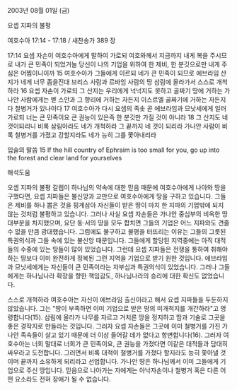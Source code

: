 2003년 08월 01일 (금)

요셉 지파의 불평



여호수아 17:14 - 17:18 / 새찬송가 389 장


17:14 요셉 자손이 여호수아에게 말하여 가로되 여호와께서 지금까지 내게 복을 주시므로 내가 큰 민족이 되었거늘 당신이 나의 기업을 위하여 한 제비, 한 분깃으로만 내게 주심은 어찜이니이까
15 여호수아가 그들에게 이르되 네가 큰 민족이 되므로 에브라임 산지가 네게 너무 좁을진대 브리스 사람과 르바임 사람의 땅 삼림에 올라가서 스스로 개척하라
16 요셉 자손이 가로되 그 산지는 우리에게 넉넉지도 못하고 골짜기 땅에 거하는 가나안 사람에게는 벧 스안과 그 향리에 거하는 자든지 이스르엘 골짜기에 거하는 자든지 다 철병거가 있나이다
17 여호수아가 다시 요셉의 족솟 곧 에브라임과 므낫세에게 일러 가로되 너는 큰 민족이요 큰 권능이 있은즉 한 분깃만 가질 것이 아니라
18 그 산지도 네 것이되리니 비록 삼림아라도 네가 개척하라 그 끝까지 네 것이 되리라 가나안 사람이 비록 철병거를 가졌고 강할지라도 네가 능히 그를 쫓아내리라

입술의 말씀
15 If the hill country of Ephraim is too small for you, go up into the forest and clear land for yourselves

해석도움





오셉 지파의 불평
갈렙이 하나님의 약속에 대한 믿음 때문에 여호수아에게 나아와 땅을 구했다면, 요셉 지파들은 불신앙과 교만으로 여호수아에게 땅을 구하고 있습니다.  그들은 제비를 하나 뽑은 것을 핑계삼아 자신들이 받은 땅이 마치 한 지파의 기업밖에 되지 않는 것처럼 불평하고 있습니다.  그러나 사실 요셉 자손들은 가나안 중심부의 비옥한 땅 대부분을 차지했으며, 요단 동·서의 땅을 모두 합치면 그들의 기업은 어느 지파와도 견줄 수 없을 만큼 광대했습니다.  그럼에도 불구하고 불평을 터뜨리는 이유는 그들의 그릇된 특권의식과 그들 속에 있는 불신앙 때문입니다.  그들에게 할당된 지역중에는 아직 대적들의 수중에 있는 땅들이 많이 있었습니다.  그런데 요셉 지파들은 전쟁을 통하여 취해야 하는 땅보다 이미 완전하게 정복된 그런 지역을 기업으로 받기 원한 것입니다.  에브라임과 므낫세에게는 자신들이 큰 민족이라는 자부심과 특권의식이 있었습니다.  그러나 그들에게는 하나님나라 확장을 향한 책임감도, 하나님나라의 승리에 대한 확신도 없었습니다.

스스로 개척하라
여호수아는 자신이 에브라임 출신이라고 해서 요셉 지파들을 두둔하지 않았습니다.  그는 "땅이 부족하면 이미 기업으로 받은 땅의 미개척지를 개간하라"고 명령합니다(15).  삼림에 올라가 나무를 자르고 거치른 땅을 정지하고 땀과 기술로 그곳을 좋은 경작지로 만들라는 것입니다.  그러자 요셉 자손들은 그곳에 이미 철병거를 가진 가나안 족속들이 살고 있기 때문에 더 이상 들어갈 데가 없다고 항변합니다(16).  그러자 여호수아는 너희 말대로 너희가 큰 민족이요, 큰 권능을 가졌다면 이같은 대적들과 담대히 싸우라고 도전합니다.  그러면서 비록 대적이 철병거를 가졌다 할지라도 능히 쫓아낼 것이며 끝까지 소유하게 되리라고 선업합니다.  가나안 땅은 하나님께서 이미 그들에게 기업으로 주신 땅입니다.  믿음으로 나아가는 자에게는 아낙자손이나 철병거 혹은 다른 어떤 요소라도 전혀 장애가 될 수 없습니다.